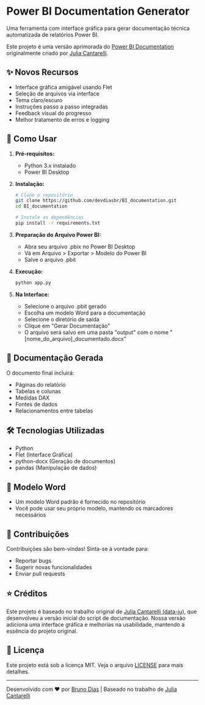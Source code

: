 # Power BI Documentation Generator

Uma ferramenta com interface gráfica para gerar documentação técnica automatizada de relatórios Power BI.

Este projeto é uma versão aprimorada do [Power BI Documentation](https://github.com/data-ju/Power_BI_Documentation) originalmente criado por [Julia Cantarelli](https://github.com/data-ju). 

## ✨ Novos Recursos

- Interface gráfica amigável usando Flet
- Seleção de arquivos via interface
- Tema claro/escuro
- Instruções passo a passo integradas
- Feedback visual do progresso
- Melhor tratamento de erros e logging

## 🚀 Como Usar

1. **Pré-requisitos:**
   - Python 3.x instalado
   - Power BI Desktop

2. **Instalação:**
   ```bash
   # Clone o repositório
   git clone https://github.com/devdiasbr/BI_documentation.git
   cd BI_documentation

   # Instale as dependências
   pip install -r requirements.txt
   ```

3. **Preparação do Arquivo Power BI:**
   - Abra seu arquivo .pbix no Power BI Desktop
   - Vá em Arquivo > Exportar > Modelo do Power BI
   - Salve o arquivo .pbit

4. **Execução:**
   ```bash
   python app.py
   ```

5. **Na Interface:**
   - Selecione o arquivo .pbit gerado
   - Escolha um modelo Word para a documentação
   - Selecione o diretório de saída
   - Clique em "Gerar Documentação"
   - O arquivo será salvo em uma pasta "output" com o nome "[nome_do_arquivo]_documentado.docx"

## 📄 Documentação Gerada

O documento final incluirá:
- Páginas do relatório
- Tabelas e colunas
- Medidas DAX
- Fontes de dados
- Relacionamentos entre tabelas

## 🛠️ Tecnologias Utilizadas

- Python
- Flet (Interface Gráfica)
- python-docx (Geração de documentos)
- pandas (Manipulação de dados)

## 📝 Modelo Word

- Um modelo Word padrão é fornecido no repositório
- Você pode usar seu próprio modelo, mantendo os marcadores necessários

## 🤝 Contribuições

Contribuições são bem-vindas! Sinta-se à vontade para:
- Reportar bugs
- Sugerir novas funcionalidades
- Enviar pull requests

## ⭐ Créditos

Este projeto é baseado no trabalho original de [Julia Cantarelli (data-ju)](https://github.com/data-ju/Power_BI_Documentation), que desenvolveu a versão inicial do script de documentação. Nossa versão adiciona uma interface gráfica e melhorias na usabilidade, mantendo a essência do projeto original.

## 📄 Licença

Este projeto está sob a licença MIT. Veja o arquivo [LICENSE](LICENSE) para mais detalhes.

---
Desenvolvido com ❤️ por [Bruno Dias](https://github.com/devdiasbr) | Baseado no trabalho de [Julia Cantarelli](https://github.com/data-ju)
